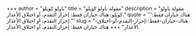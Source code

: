 +++
author = "باولو كويلو"
title = "مقولة باولو كويلو"
description = "مقولة باولو كويلو: هناك خياران فقط: إحراز التقدم، أو اختلاق الأعذار."
quote = '''هناك خياران فقط: إحراز التقدم، أو اختلاق الأعذار.''' 
slug = "هناك-خياران-فقط:-إحراز-التقدم-أو-اختلاق-الأعذار"
+++
هناك خياران فقط: إحراز التقدم، أو اختلاق الأعذار.
